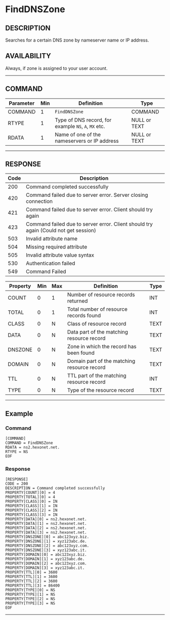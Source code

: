 # FindDNSZone

## DESCRIPTION
Searches for a certain DNS zone by nameserver name or IP address.

## AVAILABILITY
Always, if zone is assigned to your user account.

----
## COMMAND

Parameter | Min | Definition | Type
---- | ---- | ---- | ----
COMMAND | 1 | `FindDNSZone` | COMMAND
RTYPE | 1 | Type of DNS record, for example `NS`, `A`, `MX` etc. | NULL or TEXT
RDATA | 1 | Name of one of the nameservers or IP address | NULL or TEXT

----
## RESPONSE

Code | Description
---- | ----
200 | Command completed successfully
420 | Command failed due to server error. Server closing connection
421 | Command failed due to server error. Client should try again
423 | Command failed due to server error. Client should try again (Could not get session)
503 | Invalid attribute name
504 | Missing required attribute
505 | Invalid attribute value syntax
530 | Authentication failed
549 | Command Failed

Property | Min | Max | Definition | Type
---- | ---- | ---- | ---- | ----
COUNT | 0 | 1 | Number of resource records returned | INT
TOTAL | 0 | 1 | Total number of resource records found | INT
CLASS | 0 | N | Class of resource record | TEXT
DATA | 0 | N | Data part of the matching resource record | TEXT
DNSZONE | 0 | N | Zone in which the record has been found | TEXT
DOMAIN | 0 | N | Domain part of the matching resource record | TEXT
TTL | 0 | N | TTL part of the matching resource record | INT
TYPE | 0 | N | Type of the resource record | TEXT

----
## Example

### Command

```
[COMMAND]
COMMAND = FindDNSZone
RDATA = ns2.hexonet.net.
RTYPE = NS
EOF
```
### Response

```
[RESPONSE]
CODE = 200
DESCRIPTION = Command completed successfully
PROPERTY[COUNT][0] = 4
PROPERTY[TOTAL][0] = 4
PROPERTY[CLASS][0] = IN
PROPERTY[CLASS][1] = IN
PROPERTY[CLASS][2] = IN
PROPERTY[CLASS][3] = IN
PROPERTY[DATA][0] = ns2.hexonet.net.
PROPERTY[DATA][1] = ns2.hexonet.net.
PROPERTY[DATA][2] = ns2.hexonet.net.
PROPERTY[DATA][3] = ns2.hexonet.net.
PROPERTY[DNSZONE][0] = abc123xyz.biz.
PROPERTY[DNSZONE][1] = xyz123abc.de.
PROPERTY[DNSZONE][2] = abc123xyz.com.
PROPERTY[DNSZONE][3] = xyz123abc.it.
PROPERTY[DOMAIN][0] = abc123xyz.biz.
PROPERTY[DOMAIN][1] = xyz123abc.de.
PROPERTY[DOMAIN][2] = abc123xyz.com.
PROPERTY[DOMAIN][3] = xyz123abc.it.
PROPERTY[TTL][0] = 3600
PROPERTY[TTL][1] = 3600
PROPERTY[TTL][2] = 3600
PROPERTY[TTL][3] = 86400
PROPERTY[TYPE][0] = NS
PROPERTY[TYPE][1] = NS
PROPERTY[TYPE][2] = NS
PROPERTY[TYPE][3] = NS
EOF
```

----
